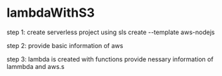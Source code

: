 # lambdaWithS3


step 1:
create serverless project using 
sls create --template aws-nodejs

step 2:
provide basic information of aws

step 3:
lambda is created with functions
provide nessary information of lammbda and aws.s
